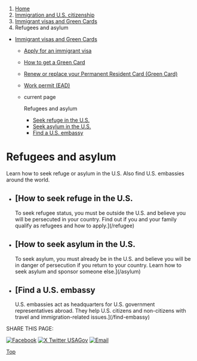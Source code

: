 1. [Home](/)
2. [Immigration and U.S. citizenship](/immigration-and-citizenship)
3. [Immigrant visas and Green Cards](/green-card-permanent-resident-immigrant-visa)
4. Refugees and asylum

* [Immigrant visas and Green Cards](/green-card-permanent-resident-immigrant-visa)
  + [Apply for an immigrant visa](/visas)
  + [How to get a Green Card](/how-to-get-green-card)
  + [Renew or replace your Permanent Resident Card (Green Card)](/renew-green-card)
  + [Work permit (EAD)](/work-permit-ead)
  + current page

    Refugees and asylum

    - [Seek refuge in the U.S.](/refugee)
    - [Seek asylum in the U.S.](/asylum)
    - [Find a U.S. embassy](/find-embassy)

Refugees and asylum
===================

Learn how to seek refuge or asylum in the U.S. Also find U.S. embassies around the world.

* [How to seek refuge in the U.S.
  ------------------------------

  To seek refugee status, you must be outside the U.S. and believe you will be persecuted in your country. Find out if you and your family qualify as refugees and how to apply.](/refugee)
* [How to seek asylum in the U.S.
  ------------------------------

  To seek asylum, you must already be in the U.S. and believe you will be in danger of persecution if you return to your country. Learn how to seek asylum and sponsor someone else.](/asylum)
* [Find a U.S. embassy
  -------------------

  U.S. embassies act as headquarters for U.S. government representatives abroad. They help U.S. citizens and non-citizens with travel and immigration-related issues.](/find-embassy)

SHARE THIS PAGE:

[![Facebook](/themes/custom/usagov/images/social-media-icons/Facebook_Icon.svg)](https://www.facebook.com/sharer/sharer.php?u=https://www.usa.gov/refugee-and-asylum&v=3)
[![X Twitter USAGov](/themes/custom/usagov/images/social-media-icons/X_Twitter_Icon.svg?version=2)](https://twitter.com/intent/tweet?source=webclient&text=https://www.usa.gov/refugee-and-asylum)
[![Email](/themes/custom/usagov/images/social-media-icons/Email_Icon.svg?version=2)](mailto:?subject=https://www.usa.gov/refugee-and-asylum)

[Top](#main-content)
